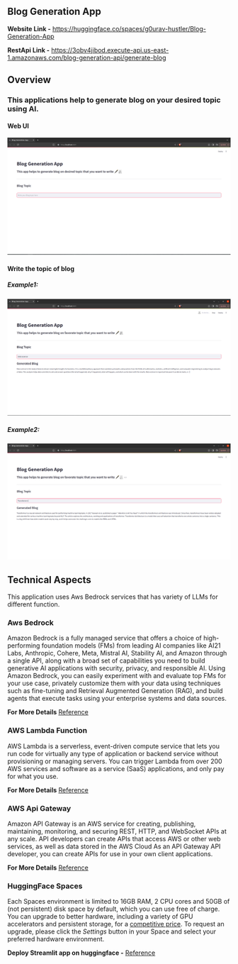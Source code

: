 <!-- ---

title: Blog Generation App

emoji: 📃

colorFrom: blue

colorTo: yellow

sdk: streamlit

sdk_version: 1.35.0

app_file: app.py

pinned: false

license: mit

--- -->

  
## Blog Generation App

  
**Website Link -** https://huggingface.co/spaces/g0urav-hustler/Blog-Generation-App

**RestApi Link -** https://3obv4jibod.execute-api.us-east-1.amazonaws.com/blog-generation-api/generate-blog




## Overview

### This applications help to generate blog on your desired topic using AI.

#### Web UI
![Web image](https://github.com/g0urav-hustler/Blog-Generation-Application/blob/main/readme_sources/photo_1.png)


#### Write the topic of blog 
##### Example1:
![Web image](https://github.com/g0urav-hustler/Blog-Generation-Application/blob/main/readme_sources/photo_2.png)

##### Example2:
![Web image](https://github.com/g0urav-hustler/Blog-Generation-Application/blob/main/readme_sources/photo_3.png)


## Technical Aspects

This application uses Aws Bedrock services that has variety of LLMs for different function.


### Aws Bedrock
Amazon Bedrock is a fully managed service that offers a choice of high-performing foundation models (FMs) from leading AI companies like AI21 Labs, Anthropic, Cohere, Meta, Mistral AI, Stability AI, and Amazon through a single API, along with a broad set of capabilities you need to build generative AI applications with security, privacy, and responsible AI. Using Amazon Bedrock, you can easily experiment with and evaluate top FMs for your use case, privately customize them with your data using techniques such as fine-tuning and Retrieval Augmented Generation (RAG), and build agents that execute tasks using your enterprise systems and data sources.

**For More Details** [Reference](https://aws.amazon.com/bedrock/#:~:text=Amazon%20Bedrock%20is%20a%20fully,build%20generative%20AI%20applications%20with)

### AWS Lambda Function
AWS Lambda is a serverless, event-driven compute service that lets you run code for virtually any type of application or backend service without provisioning or managing servers. You can trigger Lambda from over 200 AWS services and software as a service (SaaS) applications, and only pay for what you use.

**For More Details** [Reference](https://aws.amazon.com/lambda/#:~:text=AWS%20Lambda%20is%20a%20serverless,pay%20for%20what%20you%20use.)


### AWS Api Gateway
Amazon API Gateway is an AWS service for creating, publishing, maintaining, monitoring, and securing REST, HTTP, and WebSocket APIs at any scale. API developers can create APIs that access AWS or other web services, as well as data stored in the AWS Cloud As an API Gateway API developer, you can create APIs for use in your own client applications.

**For More Details** [Reference](https://docs.aws.amazon.com/apigateway/latest/developerguide/welcome.html#:~:text=Amazon%20API%20Gateway-,What%20is%20Amazon%20API%20Gateway%3F,stored%20in%20the%20AWS%20Cloud%20.)

### HuggingFace Spaces

Each Spaces environment is limited to 16GB RAM, 2 CPU cores and 50GB of (not persistent) disk space by default, which you can use free of charge. You can upgrade to better hardware, including a variety of GPU accelerators and persistent storage, for a [competitive price](https://huggingface.co/pricing#spaces). To request an upgrade, please click the _Settings_ button in your Space and select your preferred hardware environment.

**Deploy Streamlit app on huggingface -** [Reference](https://huggingface.co/docs/hub/en/spaces-overview)

